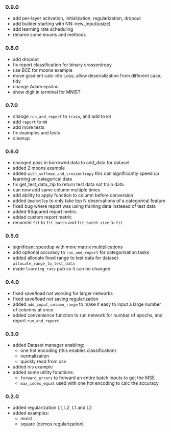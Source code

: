 ### 0.9.0
- add per-layer activation, initialization, regularization, dropout
- add builder starting with NN::new_input(usize)
- add learning rate scheduling
- rename some enums and methods

### 0.8.0
- add dropout
- fix report classification for binary crossentropy
- use BCE for moons example
- move gradient calc into Loss; allow deserialization from different case; tidy
- change Adam epsilon
- show digit in terminal for MNIST 

### 0.7.0
- change `run_and_report` to `train`, and add to `NN`
- add `report` to `NN`
- add more tests
- fix examples and tests
- cleanup

### 0.6.0
- changed pass in borrowed data to add_data for dataset
- added 2 moons example
- added `with_softmax_and_crossentropy` this can significantly speed up learning on categorical data
- fix get_test_data_zip to return test data not train data
- can now add same column multiple times
- add ability to apply function to column before conversion
- added `OneHotTop` to only take top N observations of a categorical feature
- fixed bug where report was using training data insteead of test data
- added RSquared report metric
- added custom report metric
- renamed `fit` to `fit_batch` and `fit_batch_size` to `fit`
### 0.5.0
- significant speedup with more matrix multiplications
- add optional accuracy to `run_and_report` for categorisation tasks
- added allocate fixed range to test data for dataset `allocate_range_to_test_data`
- made `learning_rate` pub so it can be changed 

### 0.4.0
- fixed save/load not working for larger networks
- fixed save/load not saving regularization
- added `add_input_column_range` to make it easy to input a large number of columns at once
- added convenience function to run network for number of epochs, and report `run_and_report`

### 0.3.0
- added Dataset manager enabling:
    - one hot encoding (this enables classification)
    - normalisation
    - quickly read from csv
- added iris example
- added some utility functions:
    - `forward_errors` to forward an entire batch inputs to get the MSE
    - `max_index_equal` used with one hot encoding to calc the accuracy

### 0.2.0
- added regularization L1, L2, L1 and L2
- added examples:
    - mnist 
    - square (demos regularization)
